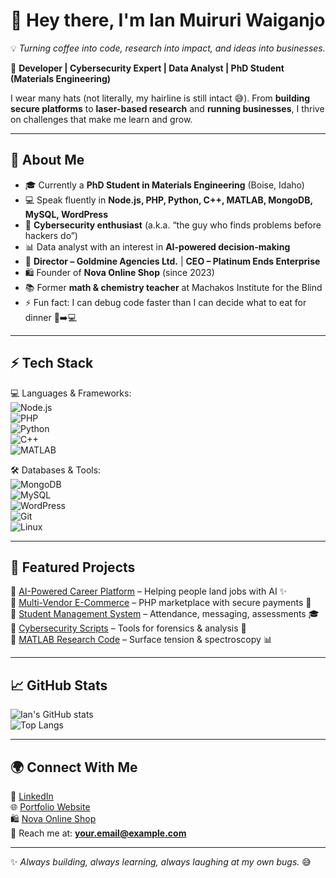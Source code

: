 # 👋 Hey there, I'm Ian Muiruri Waiganjo  

💡 *Turning coffee into code, research into impact, and ideas into businesses.*  

🚀 **Developer | Cybersecurity Expert | Data Analyst | PhD Student (Materials Engineering)**  

I wear many hats (not literally, my hairline is still intact 😅). From **building secure platforms** to **laser-based research** and **running businesses**, I thrive on challenges that make me learn and grow.  

---

## 🔹 About Me  
- 🎓 Currently a **PhD Student in Materials Engineering** (Boise, Idaho)  
- 💻 Speak fluently in **Node.js, PHP, Python, C++, MATLAB, MongoDB, MySQL, WordPress**  
- 🔐 **Cybersecurity enthusiast** (a.k.a. “the guy who finds problems before hackers do”)  
- 📊 Data analyst with an interest in **AI-powered decision-making**  
- 🏢 **Director – Goldmine Agencies Ltd.** | **CEO – Platinum Ends Enterprise**  
- 🛍️ Founder of **Nova Online Shop** (since 2023)  
- 📚 Former **math & chemistry teacher** at Machakos Institute for the Blind  
- ⚡ Fun fact: I can debug code faster than I can decide what to eat for dinner 🍲➡️💻  

---

## ⚡ Tech Stack  
💻 Languages & Frameworks:  
![Node.js](https://img.shields.io/badge/-Node.js-339933?style=for-the-badge&logo=node.js&logoColor=white)  
![PHP](https://img.shields.io/badge/-PHP-777BB4?style=for-the-badge&logo=php&logoColor=white)  
![Python](https://img.shields.io/badge/-Python-3776AB?style=for-the-badge&logo=python&logoColor=white)  
![C++](https://img.shields.io/badge/-C++-00599C?style=for-the-badge&logo=cplusplus&logoColor=white)  
![MATLAB](https://img.shields.io/badge/-MATLAB-FF8000?style=for-the-badge&logo=mathworks&logoColor=white)  

🛠️ Databases & Tools:  
![MongoDB](https://img.shields.io/badge/-MongoDB-47A248?style=for-the-badge&logo=mongodb&logoColor=white)  
![MySQL](https://img.shields.io/badge/-MySQL-4479A1?style=for-the-badge&logo=mysql&logoColor=white)  
![WordPress](https://img.shields.io/badge/-WordPress-21759B?style=for-the-badge&logo=wordpress&logoColor=white)  
![Git](https://img.shields.io/badge/-Git-F05032?style=for-the-badge&logo=git&logoColor=white)  
![Linux](https://img.shields.io/badge/-Linux-FCC624?style=for-the-badge&logo=linux&logoColor=black)  

---

## 📌 Featured Projects  
🔹 [AI-Powered Career Platform](#) – Helping people land jobs with AI ✨  
🔹 [Multi-Vendor E-Commerce](#) – PHP marketplace with secure payments 🛒  
🔹 [Student Management System](#) – Attendance, messaging, assessments 🎓  
🔹 [Cybersecurity Scripts](#) – Tools for forensics & analysis 🔐  
🔹 [MATLAB Research Code](#) – Surface tension & spectroscopy 📊  

---

## 📈 GitHub Stats  
![Ian's GitHub stats](https://github-readme-stats.vercel.app/api?username=iantech-cloud&show_icons=true&theme=tokyonight)  
![Top Langs](https://github-readme-stats.vercel.app/api/top-langs/?username=iantech-cloud&layout=compact&theme=tokyonight)  

---

## 🌍 Connect With Me  
💼 [LinkedIn](#)  
🌐 [Portfolio Website](#)  
🛍️ [Nova Online Shop](#)  
📧 Reach me at: **your.email@example.com**  

---

✨ *Always building, always learning, always laughing at my own bugs.* 😅  
